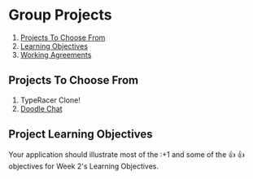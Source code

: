 # Group Projects
1. [Projects To Choose From](#projects-to-choose-from)
1. [Learning Objectives](#learning-objectives)
1. [Working Agreements](../working-agreements.md)

## Projects To Choose From

1. TypeRacer Clone!
1. [Doodle Chat](group-projects/doodle-chat.md)


## Project Learning Objectives

Your application should illustrate most of the :+1 and some of the :+1: :+1:
objectives for Week 2's Learning Objectives.
